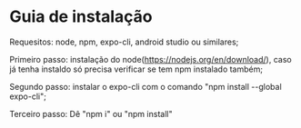 # Guia de instalação

Requesitos: node, npm, expo-cli, android studio ou similares;

Primeiro passo: instalação do node(https://nodejs.org/en/download/), caso já tenha instaldo só precisa verificar se tem npm instalado também;

Segundo passo: instalar o expo-cli com o comando "npm install --global expo-cli";

Terceiro passo: Dê "npm i" ou "npm install"